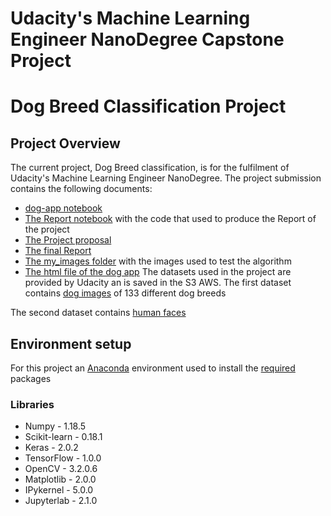 # Udacity's Machine Learning Engineer NanoDegree Capstone Project

# Dog Breed Classification Project
## Project Overview
The current project, Dog Breed classification, is for the fulfilment of Udacity's Machine Learning Engineer NanoDegree. 
The project submission contains the following documents:

* [dog-app notebook ](https://github.com/ioannispol/Udacity_Capstone_Project/blob/main/dog_app.ipynb) 
* [The Report notebook](https://github.com/ioannispol/Udacity_Capstone_Project/blob/main/Report.ipynb) with the code that used to produce the Report of the project
* [The Project proposal](https://github.com/ioannispol/Udacity_Capstone_Project/blob/main/Project_Proposal.pdf)
* [The final Report](https://github.com/ioannispol/Udacity_Capstone_Project/blob/main/Project-Report.pdf)
* [The my_images folder](https://github.com/ioannispol/Udacity_Capstone_Project/tree/main/my_images) with the images used to test the algorithm
* [The html file of the dog app](https://github.com/ioannispol/Udacity_Capstone_Project/blob/main/dog_app.html)
The datasets used in the project are provided by Udacity an is saved in the S3 AWS. 
The first dataset contains [dog images](https://s3-us-west-1.amazonaws.com/udacity-aind/dog-project/dogImages.zip) of 133 different dog breeds

The second dataset contains [human faces](https://s3-us-west-1.amazonaws.com/udacity-aind/dog-project/lfw.zip)

## Environment setup
For this project an [Anaconda](https://www.anaconda.com/products/individual) environment used to install the [required](https://github.com/ioannispol/Udacity_Capstone_Project/tree/main/requirements) packages

### Libraries

* Numpy - 1.18.5
* Scikit-learn - 0.18.1
* Keras - 2.0.2
* TensorFlow - 1.0.0
* OpenCV -  3.2.0.6
* Matplotlib - 2.0.0 
* IPykernel - 5.0.0
* Jupyterlab - 2.1.0


